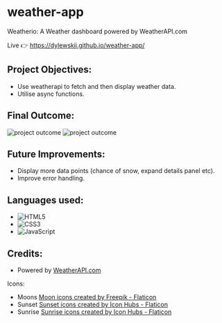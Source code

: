# weather-app

Weatherio: A Weather dashboard powered by WeatherAPI.com

Live 👉 https://dylewskii.github.io/weather-app/

## Project Objectives:
- Use weatherapi to fetch and then display weather data.
- Utilise async functions.

## Final Outcome:
![project outcome](src/assets/images/final-desktop.png)
![project outcome](src/assets/images/final-mobile.png)

## Future Improvements:
- Display more data points (chance of snow, expand details panel etc).
- Improve error handling.

## Languages used:
- ![HTML5](https://img.shields.io/badge/html5-%23E34F26.svg?style=for-the-badge&logo=html5&logoColor=white)   
- ![CSS3](https://img.shields.io/badge/css3-%231572B6.svg?style=for-the-badge&logo=css3&logoColor=white)   
- ![JavaScript](https://img.shields.io/badge/javascript-%23323330.svg?style=for-the-badge&logo=javascript&logoColor=%23F7DF1E)


## Credits:
- Powered by <a href="https://www.weatherapi.com/" title="Free Weather API">WeatherAPI.com</a>

Icons:
- Moons <a href="https://www.flaticon.com/free-icons/moon" title="moon icons">Moon icons created by Freepik - Flaticon</a>
- Sunset <a href="https://www.flaticon.com/free-icons/sunset" title="sunset icons">Sunset icons created by Icon Hubs - Flaticon</a>
- Sunrise <a href="https://www.flaticon.com/free-icons/sunrise" title="sunrise icons">Sunrise icons created by Icon Hubs - Flaticon</a>